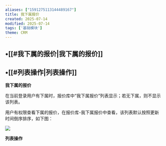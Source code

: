 ```yaml
---
aliases: ["1591275113144489167"]
title: 我下属报价
created: 2025-07-14
modified: 2025-07-14
tags: ['基础模块']
theme: CRM
---
```


## •[[#我下属的报价|我下属的报价]]

## •[[#列表操作|列表操作]]

**我下属的报价**

在当前登录用户有下属时，报价库中“我下属报价”列表显示；若无下属，则不显示该列表。

用户有权限查看下属的报价，在报价库-我下属报价中查看，该列表默认按照更新时间倒序排序，如下图：

![](https://myhelpdoc.oss-cn-heyuan.aliyuncs.com/mdimages/bc1af41094cbfc6e71ef21afe87e3db8.jpg)

**列表操作**

